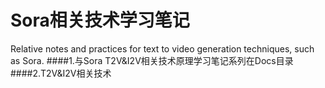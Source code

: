 # Sora相关技术学习笔记
Relative notes and practices for text to video generation techniques, such as Sora.
####1.与Sora T2V&I2V相关技术原理学习笔记系列在Docs目录
####2.T2V&I2V相关技术
